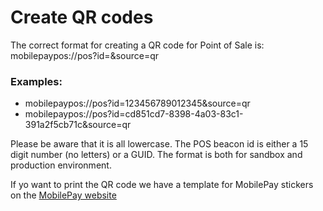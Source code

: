 # <a name="create_qr_codes"></a>Create QR codes

The correct format for creating a QR code for Point of Sale is: mobilepaypos://pos?id=<beaconId>&source=qr 
### Examples: 
- mobilepaypos://pos?id=123456789012345&source=qr 
- mobilepaypos://pos?id=cd851cd7-8398-4a03-83c1-391a2f5cb71c&source=qr

Please be aware that it is all lowercase. The POS beacon id is either a 15 digit number (no letters) or a GUID.
The format is both for sandbox and production environment.  

If yo want to print the QR code we have a template for MobilePay stickers on the [MobilePay website](https://www.mobilepay.dk/materialebank/marketingmateriale/klistermaerker/mobilepay-klistermaerker-m-plads-til-qr)
